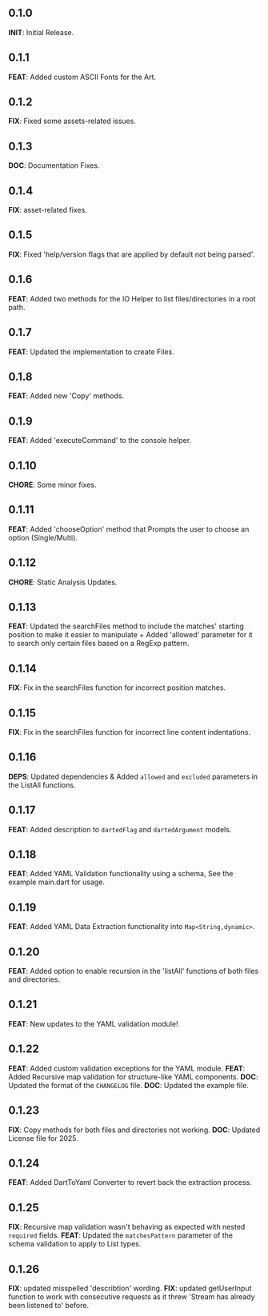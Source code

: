 ## 0.1.0

**INIT**: Initial Release.

## 0.1.1

**FEAT**: Added custom ASCII Fonts for the Art.

## 0.1.2

**FIX**: Fixed some assets-related issues.

## 0.1.3

**DOC**: Documentation Fixes.

## 0.1.4

**FIX**: asset-related fixes.

## 0.1.5

**FIX**: Fixed 'help/version flags that are applied by default not being parsed'.

## 0.1.6

**FEAT**: Added two methods for the IO Helper to list files/directories in a root path.

## 0.1.7

**FEAT**: Updated the implementation to create Files.

## 0.1.8

**FEAT**: Added new 'Copy' methods.

## 0.1.9

**FEAT**: Added 'executeCommand' to the console helper.

## 0.1.10

**CHORE**: Some minor fixes.

## 0.1.11

**FEAT**: Added 'chooseOption' method that Prompts the user to choose an option (Single/Multi).

## 0.1.12

**CHORE**: Static Analysis Updates.

## 0.1.13

**FEAT**: Updated the searchFiles method to include the matches' starting position to make it easier to manipulate + Added 'allowed' parameter for it to search only certain files based on a RegExp pattern.

## 0.1.14

**FIX**: Fix in the searchFiles function for incorrect position matches.

## 0.1.15

**FIX**: Fix in the searchFiles function for incorrect line content indentations.

## 0.1.16

**DEPS**: Updated dependencies & Added `allowed` and `excluded` parameters in the ListAll functions.

## 0.1.17

**FEAT**: Added description to `dartedFlag` and `dartedArgument` models.

## 0.1.18

**FEAT**: Added YAML Validation functionality using a schema, See the example main.dart for usage.

## 0.1.19

**FEAT**: Added YAML Data Extraction functionality into `Map<String,dynamic>`.

## 0.1.20

**FEAT**: Added option to enable recursion in the 'listAll' functions of both files and directories.

## 0.1.21

**FEAT**: New updates to the YAML validation module!

## 0.1.22

**FEAT**: Added custom validation exceptions for the YAML module.
**FEAT**: Added Recursive map validation for structure-like YAML components.
**DOC**: Updated the format of the `CHANGELOG` file.
**DOC**: Updated the example file.

## 0.1.23

**FIX**: Copy methods for both files and directories not working.
**DOC**: Updated License file for 2025.

## 0.1.24

**FEAT**: Added DartToYaml Converter to revert back the extraction process.

## 0.1.25

**FIX**: Recursive map validation wasn't behaving as expected with nested `required` fields.
**FEAT**: Updated the `matchesPattern` parameter of the schema validation to apply to List types.

## 0.1.26

**FIX**: updated misspelled 'describtion' wording.
**FIX**: updated getUserInput function to work with consecutive requests as it threw 'Stream has already been listened to' before.

